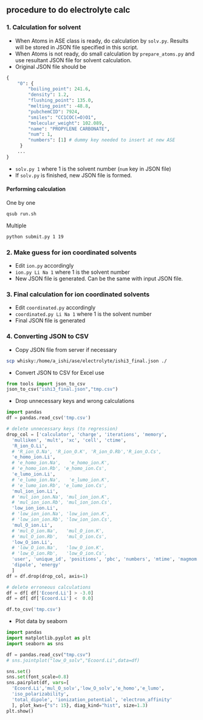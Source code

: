 ## procedure to do electrolyte calc

### 1. Calculation for solvent

* When Atoms in ASE class is ready, do calculation by `solv.py`. Results will be stored in JSON file specified in this script.
* When Atoms is not ready, do small calculation by `prepare_atoms.py` and use resultant JSON file for solvent calculation.
* Original JSON file should be
```python
{
    "0": {
        "boiling_point": 241.6,
        "density": 1.2,
        "flushing_point": 135.0,
        "melting_point": -48.8,
        "pubchemCID": 7924,
        "smiles": "CC1COC(=O)O1",
        "molecular_weight": 102.089,
        "name": "PROPYLENE CARBONATE",
        "num": 1,
        "numbers": [1] # dummy key needed to insert at new ASE
     }
    ...
}
```
* `solv.py 1` where 1 is the solvent number (`num` key in JSON file)
* If `solv.py` is finished, new JSON file is formed.


#### Performing calculation
One by one
```bash
qsub run.sh
```
Multiple
```bash
python submit.py 1 19
```

### 2. Make guess for ion coordinated solvents
* Edit `ion.py` accordingly
* `ion.py Li Na 1` where 1 is the solvent number
* New JSON file is generated. Can be the same with input JSON file.

### 3. Final calculation for ion coordinated solvents
* Edit `coordinated.py` accordingly
* `coordinated.py Li Na 1` where 1 is the solvent number
* Final JSON file is generated

### 4. Converting JSON to CSV
* Copy JSON file from server if necessary
```bash {cmd=True}
scp whisky:/home/a_ishi/ase/electrolyte/ishi3_final.json ./
```
* Convert JSON to CSV for Excel use
```python {cmd=True}
from tools import json_to_csv
json_to_csv("ishi3_final.json","tmp.csv")
```

* Drop unnecessary keys and wrong calculations
```python {cmd=True}
import pandas
df = pandas.read_csv('tmp.csv')

# delete unnecessary keys (to regression)
drop_col = ['calculator', 'charge', 'iterations', 'memory',
  'mulliken', 'mult', 'xc', 'cell', 'ctime',
  'R_ion_O.Li',
  # 'R_ion_O.Na', 'R_ion_O.K', 'R_ion_O.Rb','R_ion_O.Cs',
  'e_homo_ion.Li',
  # 'e_homo_ion.Na',   'e_homo_ion.K',
  # 'e_homo_ion.Rb', 'e_homo_ion.Cs',
  'e_lumo_ion.Li',
  # 'e_lumo_ion.Na',   'e_lumo_ion.K',
  # 'e_lumo_ion.Rb', 'e_lumo_ion.Cs',
  'mul_ion_ion.Li',
  # 'mul_ion_ion.Na', 'mul_ion_ion.K',
  # 'mul_ion_ion.Rb', 'mul_ion_ion.Cs',
  'low_ion_ion.Li',
  # 'low_ion_ion.Na', 'low_ion_ion.K',
  # 'low_ion_ion.Rb', 'low_ion_ion.Cs',
  'mul_O_ion.Li',
  # 'mul_O_ion.Na',   'mul_O_ion.K',
  # 'mul_O_ion.Rb',   'mul_O_ion.Cs',
  'low_O_ion.Li',
  # 'low_O_ion.Na',   'low_O_ion.K',
  # 'low_O_ion.Rb',   'low_O_ion.Cs',
  'user', 'unique_id', 'positions', 'pbc', 'numbers', 'mtime', 'magmom',
  'dipole', 'energy'
  ]
df = df.drop(drop_col, axis=1)

# delete erroneous calculations
df = df[ df['Ecoord.Li'] > -3.0]
df = df[ df['Ecoord.Li'] <  0.0]

df.to_csv('tmp.csv')
```

* Plot data by seaborn
```python {cmd=True}
import pandas
import matplotlib.pyplot as plt
import seaborn as sns

df = pandas.read_csv("tmp.csv")
# sns.jointplot("low_O_solv","Ecoord.Li",data=df)

sns.set()
sns.set(font_scale=0.8)
sns.pairplot(df, vars=[
  'Ecoord.Li','mul_O_solv','low_O_solv','e_homo','e_lumo',
  'iso_polarizability',
  'total_dipole', 'ionization_potential', 'electron_affinity'
  ], plot_kws={"s": 15}, diag_kind="hist", size=1.3)
plt.show()
```
